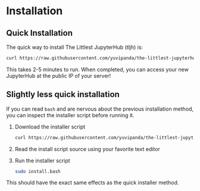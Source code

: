 # Installation

## Quick Installation
The quick way to install The Littlest JupyterHub (tljh) is:

```bash
curl https://raw.githubusercontent.com/yuvipanda/the-littlest-jupyterhub/master/installer/install.bash | sudo bash -
```

This takes 2-5 minutes to run. When completed, you can access your new JupyterHub
at the public IP of your server!

## Slightly less quick installation

If you can read `bash` and are nervous about the previous installation method,
you can inspect the installer script before running it.

1. Download the installer script

   ```bash
   curl https://raw.githubusercontent.com/yuvipanda/the-littlest-jupyterhub/master/installer/install.bash  -o install.bash
   ```

2. Read the install script source using your favorite text editor

3. Run the installer script

   ```bash
   sudo install.bash
   ```

 This should have the exact same effects as the quick installer method.
